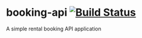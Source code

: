 # booking-api [![Build Status][travis-badge]][travis]

A simple rental booking API application

[travis-badge]: https://travis-ci.org/NotGrm/booking-api.svg?branch=master
[travis]: https://travis-ci.org/NotGrm/booking-api
